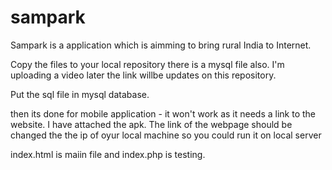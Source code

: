 # sampark
Sampark is a application which is aimming to bring rural India to Internet. 


Copy the files to your local repository there is a mysql file also. I'm uploading a video later the link willbe updates on this repository.


Put the sql file in mysql database.

then its done for mobile application - it won't work as it needs a link to the website. I have attached the apk. The link of the webpage should be changed the the ip of oyur local machine so you could run it on local server

index.html is maiin file and index.php is testing.

